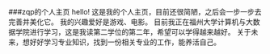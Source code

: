 ###zqp的个人主页
hello!
这是我的个人主页，目前还很简陋，之后会一步一步去完善并美化它。
我的兴趣爱好是游戏、电影。
目前我正在福州大学计算机与大数据学院进行学习，这是我读第二学位的第二年，希望可以学得越来越好。
关于未来，想好好学习专业知识，找到一份相关专业的工作，能养活自己。
